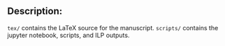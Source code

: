 
## Description:

`tex/` contains the LaTeX source for the manuscript.
`scripts/` contains the jupyter notebook, scripts, and ILP outputs.
